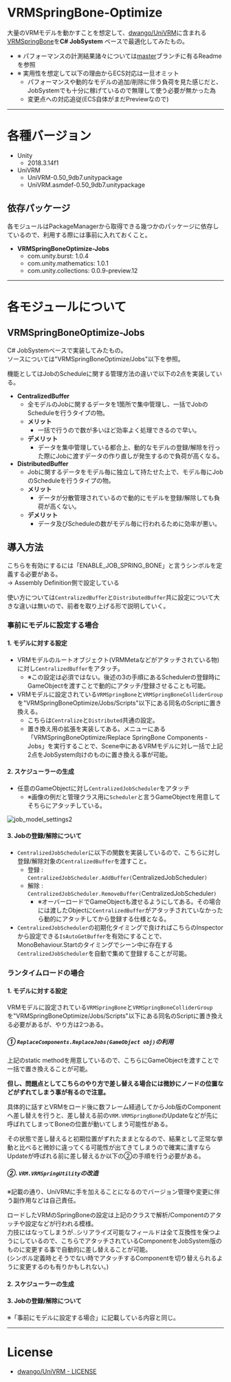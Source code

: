 # VRMSpringBone-Optimize

大量のVRMモデルを動かすことを想定して、[dwango/UniVRM](https://github.com/dwango/UniVRM)に含まれる[VRMSpringBone](https://github.com/dwango/UniVRM/blob/master/Assets/VRM/UniVRM/Scripts/SpringBone/VRMSpringBone.cs)を**C# JobSystem** ベースで最適化してみたもの。

- ※ パフォーマンスの計測結果諸々については[master](https://github.com/mao-test-h/VRMSpringBone-Optimize)ブランチに有るReadmeを参照
- ※ 実用性を想定して以下の理由からECS対応は一旦オミット
    - パフォーマンスや動的なモデルの追加/削除に伴う負荷を見た感じだと、JobSystemでも十分に稼げているので無理して使う必要が無かった為
    - 変更点への対応追従(ECS自体がまだPreviewなので)


------------------------------------------------------------------------------------------------

# 各種バージョン

- Unity
    - 2018.3.14f1
- UniVRM
    - UniVRM-0.50_9db7.unitypackage
    - UniVRM.asmdef-0.50_9db7.unitypackage


## 依存パッケージ

各モジュールはPackageManagerから取得できる幾つかのパッケージに依存しているので、利用する際には事前に入れておくこと。

- **VRMSpringBoneOptimize-Jobs**
    - com.unity.burst: 1.0.4
    - com.unity.mathematics: 1.0.1
    - com.unity.collections: 0.0.9-preview.12



------------------------------------------------------------------------------------------------

# 各モジュールについて

## VRMSpringBoneOptimize-Jobs

C# JobSystemベースで実装してみたもの。  
ソースについては"VRMSpringBoneOptimize/Jobs"以下を参照。  

機能としてはJobのScheduleに関する管理方法の違いで以下の2点を実装している。  

- **CentralizedBuffer**
    - 全モデルのJobに関するデータを1箇所で集中管理し、一括でJobのScheduleを行うタイプの物。
    - **メリット**
        - 一括で行うので数が多いほど効率よく処理できるので早い。
    - **デメリット**
        - データを集中管理している都合上、動的なモデルの登録/解除を行った際にJobに渡すデータの作り直しが発生するので負荷が高くなる。
- **DistributedBuffer**
    - Jobに関するデータをモデル毎に独立して持たせた上で、モデル毎にJobのScheduleを行うタイプの物。
    - **メリット**
        - データが分散管理されているので動的にモデルを登録/解除しても負荷が高くない。
    - **デメリット**
        - データ及びScheduleの数がモデル毎に行われるために効率が悪い。

## 導入方法

こちらを有効にするには「ENABLE_JOB_SPRING_BONE」と言うシンボルを定義する必要がある。  
→ Assembly Definition側で設定している

使い方については`CentralizedBuffer`と`DistributedBuffer`共に設定について大きな違いは無いので、前者を取り上げる形で説明していく。

### 事前にモデルに設定する場合

#### 1. モデルに対する設定

- VRMモデルのルートオブジェクト(VRMMetaなどがアタッチされている物)に対し`CentralizedBuffer`をアタッチ。
    - ※この設定は必須ではない。後述の3の手順にあるSchedulerの登録時にGameObjectを渡すことで動的にアタッチ/登録させることも可能。
- VRMモデルに設定されている`VRMSpringBone`と`VRMSpringBoneColliderGroup`を"VRMSpringBoneOptimize/Jobs/Scripts"以下にある同名のScriptに置き換える。
    - こちらは`Centralize`と`Distributed`共通の設定。
    - 置き換え用の拡張を実装してある。メニューにある「VRMSpringBoneOptimize/Replace SpringBone Components - Jobs」を実行することで、Scene中にあるVRMモデルに対し一括で上記2点をJobSystem向けのものに置き換える事が可能。


#### 2. スケジューラーの生成

- 任意のGameObjectに対し`CentralizedJobScheduler`をアタッチ
    - ※画像の例だと管理クラス用に`Scheduler`と言うGameObjectを用意してそちらにアタッチしている。

![job_model_settings2](https://github.com/mao-test-h/VRMSpringBone-Optimize/blob/master/Documents/img/job_model_settings2.png)


#### 3. Jobの登録/解除について

- `CentralizedJobScheduler`に以下の関数を実装しているので、こちらに対し登録/解除対象の`CentralizedBuffer`を渡すこと。
    - 登録 : `CentralizedJobScheduler.AddBuffer(`CentralizedJobScheduler`)`
    - 解除 : `CentralizedJobScheduler.RemoveBuffer(`CentralizedJobScheduler`)`
        - ※オーバーロードでGameObjectも渡せるようにしてある。その場合には渡したObjectに`CentralizedBuffer`がアタッチされていなかったら動的にアタッチしてから登録する仕様となる。
- `CentralizedJobScheduler`の初期化タイミングで良ければこちらのInspectorから設定できる`IsAutoGetBuffer`を有効にすることで、MonoBehaviour.Startのタイミングでシーン中に存在する`CentralizedJobScheduler`を自動で集めて登録することが可能。


### ランタイムロードの場合

#### 1. モデルに対する設定

VRMモデルに設定されている`VRMSpringBone`と`VRMSpringBoneColliderGroup`を"VRMSpringBoneOptimize/Jobs/Scripts"以下にある同名のScriptに置き換える必要があるが、やり方は2つある。

##### ① `ReplaceComponents.ReplaceJobs(GameObject obj)`の利用

上記のstatic methodを用意しているので、こちらにGameObjectを渡すことで一括で置き換えることが可能。

**但し、問題点としてこちらのやり方で差し替える場合には微妙にノードの位置などがずれてしまう事が有るので注意。**

具体的に話すとVRMをロード後に数フレーム経過してからJob版のComponentへ差し替えを行うと、差し替える前の`VRM.VRMSpringBone`のUpdateなどが先に呼ばれてしまってBoneの位置が動いてしまう可能性がある。  

その状態で差し替えると初期位置がずれたままとなるので、結果として正常な挙動と比べると微妙に違ってくる可能性が出てきてしまうので確実に潰すならUpdateが呼ばれる前に差し替えるか以下の②の手順を行う必要がある。

##### ②. `VRM.VRMSpringUtility`の改造

※記載の通り、UniVRMに手を加えることになるのでバージョン管理や変更に伴う副作用などは自己責任。

ロードしたVRMのSpringBoneの設定は上記のクラスで解析/Componentのアタッチや設定などが行われる模様。  
力技にはなってしまうが..シリアライズ可能なフィールドは全て互換性を保つようにしているので、こちらでアタッチされているComponentをJobSystem版のものに変更する事で自動的に差し替えることが可能。  
(シンボル定義時とそうでない時でアタッチするComponentを切り替えられるように変更するのも有りかもしれない。)


#### 2. スケジューラーの生成
#### 3. Jobの登録/解除について

※「事前にモデルに設定する場合」に記載している内容と同じ。



------------------------------------------------------------------------------------------------

# License

- [dwango/UniVRM - LICENSE](https://github.com/dwango/UniVRM/blob/master/LICENSE.txt)


